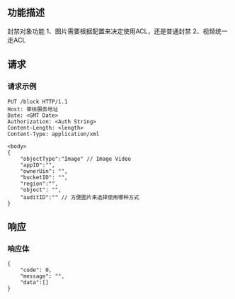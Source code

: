 ## 功能描述
封禁对象功能
1、图片需要根据配置来决定使用ACL，还是普通封禁
2、视频统一走ACL


## 请求
### 请求示例

```shell
PUT /block HTTP/1.1
Host: 审核服务地址
Date: <GMT Date>
Authorization: <Auth String>
Content-Length: <length>
Content-Type: application/xml

<body>
{
    "objectType":"Image" // Image Video
    "appID":"",
    "ownerUin": "",
    "bucketID": "",
    "region":"",
    "object": "",
    "auditID":"" // 方便图片来选择使用哪种方式
}

```

## 响应

### 响应体

``` shell
{
    "code": 0,
    "message": "",
    "data":[]
}
```
